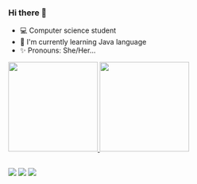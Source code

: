 ### Hi there 👋

- 💻 Computer science student
- 🌈 I'm currently learning Java language
- ✨ Pronouns: She/Her...

 <div>
  <a href="https://github.com/GabrielaPascoal">
  <img height="180em" src="https://github-readme-stats.vercel.app/api/top-langs/?username=GabrielaPascoal&layout=compact&langs_count=7&theme=dracula"/>
     <img height="180em" src="https://i.picasion.com/pic91/d38bc8dd86ded0a098bb15429ec00b8f.gif"/>

</div>
  
  
 ##
  
   
<div> 

  <a href="https://instagram.com/gabrielapascoall" target="_blank"><img src="https://img.shields.io/badge/-Instagram-%23E4405F?style=for-the-badge&logo=instagram&logoColor=white" target="_blank"></a>
  <a href = "mailto:gabiopascoal@gmail.com"><img src="https://img.shields.io/badge/-Gmail-%23333?style=for-the-badge&logo=gmail&logoColor=white" target="_blank"></a>
  <a href="https://www.linkedin.com/in/gabriela-pascoal-4612031b4/" target="_blank"><img src="https://img.shields.io/badge/-LinkedIn-%230077B5?style=for-the-badge&logo=linkedin&logoColor=white" target="_blank"></a>
 
</div>
  
  

